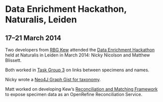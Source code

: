 # Data Enrichment Hackathon, Naturalis, Leiden

## 17–21 March 2014

Two developers from [RBG Kew](http://www.kew.org) attended the [Data Enrichment Hackathon](http://wiki.pro-ibiosphere.eu/wiki/Data_enrichment_hackathon,_March_17-21_2014)
held at Naturalis in Leiden in March 2014: Nicky Nicolson and Matthew Blissett.

Both worked in [Task Group 3](http://wiki.pro-ibiosphere.eu/wiki/Task_Groups#Task_Group_3:_Links_to.2Ffrom_specimens_and_names) on links between specimens and names.

Nicky wrote a [Neo4J Graph Gist for taxonomy](http://gist.neo4j.org/?9645618).

Matt worked on developing Kew’s [Reconciliation and Matching Framework](https://github.com/RBGKew/Reconciliation-and-Matching-Framework) to expose specimen data as an OpenRefine
Reconciliation Service.
